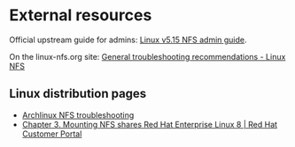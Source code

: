 # External resources

Official upstream guide for admins: [Linux v5.15 NFS admin guide](https://www.kernel.org/doc/html/v5.15/admin-guide/nfs/index.html).

On the linux-nfs.org site: [General troubleshooting recommendations - Linux NFS](https://linux-nfs.org/wiki/index.php/General_troubleshooting_recommendations)

## Linux distribution pages

* [Archlinux NFS troubleshooting](https://wiki.archlinux.org/title/NFS/Troubleshooting)
* [Chapter 3. Mounting NFS shares Red Hat Enterprise Linux 8 | Red Hat Customer Portal](https://access.redhat.com/documentation/en-us/red_hat_enterprise_linux/8/html/managing_file_systems/mounting-nfs-shares_managing-file-systems)
